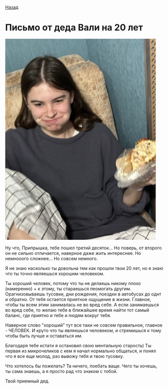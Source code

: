 [Назад](/valentin-nikitin)

# Письмо от деда Вали на 20 лет

![](20.jpeg)

Ну что, Припрышка, тебе пошел третий десяток... Но поверь, от второго он не сильно отличается, наверное даже жить интереснее. Но немнооого сложнее... Но совсем немного. 

Я не знаю насколько ты довольна тем как прошли твои 20 лет, но я знаю что ты точно являешься хорошим человеком.

Ты хороший человек, потому что ты не делаешь никому плохо (намеренно) + к этому, ты стараешься пеомогать другим. Орагнизовываешь тусовки, дни рождения, поездки в автобусах до однт и обратно. От тебя остается приятное ощущение в жизни. Главное, чтобы ты всем этим занималась не во вред себе. А если занимаешься во вред себе, то желаю тебе в ближайшее время найти тот самый баланс, где приятно и тебе и людям вокруг тебя.

Наверное слово "хороший" тут все таки не совсем правильное, главное - ЧЕЛОВЕК. И круто что ты являешься человеком, и стремишься к тому чтобы быть лучше и оставаться им.

Благодаря тебе кстати я остановил свою ментальную старость) Ты первая из микрочеликов с кем я начал нормально общаться, и понял что я все еще молод, раз вывожу тебя и твою тусовку.

Что хотелось бы пожелать? Та ничего, поебать ваще. Чего ты хочешь, ты сама знаешь, а я просто рад что знаком с тобой.

Твой приемный дед.
